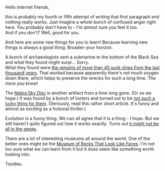 Hello internet friends,

this is probably my fourth or fifth attempt of writing that first paragraph and nothing really works. Just imagine a whole bunch of confused anger right here. You probably don't have to - I'm almost sure you feel it too.  
And if you don't? Well, good for you.

And here are some new things for you to learn! Because learning new things is *always* a good thing. Broaden your horizon.

A bunch of archaeologists sent a submarine to the bottom of the Black Sea and what they found might surpr… Sorry.  
What they found were [the remains of more than 40 sunk ships from the last thousand years](http://www.nytimes.com/2016/11/12/science/shipwrecks-black-sea-archaeology.html). That worked because apparently there's not much oxygen down there, which helps to preserve the wrecks for such a long time. The more you know!

The [Nebra Sky Disc](http://www.businessinsider.com/nebra-sky-disk-is-oldest-depiction-of-universe-2015-1) is another artifact from a time long gone. (Or so we hope.) It was found by a bunch of looters and turned out to be [not such a lucky thing for them](http://ngm.nationalgeographic.com/features/world/europe/switzerland/skydisc-text.html). (Seriously, read this rather short article. It's funny and almost as exciting as a fictional thriller.)

Evolution is a funny thing. We can all agree that it is a thing - I hope. But we still haven't quite figured out how it works exactly. *Turns out* [it might not be all in the genes](https://aeon.co/essays/on-epigenetics-we-need-both-darwin-s-and-lamarck-s-theories).

There are a lot of interesting museums all around the world. One of the better ones might be the [Museum of Rocks That Look Like Faces](http://www.spoon-tamago.com/2016/11/13/the-japanese-museum-of-rocks-that-look-like-faces/). I'm not too sure what we can learn from it but it does seem like something worth looking into.

Toodles.